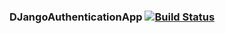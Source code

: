 ### DJangoAuthenticationApp [![Build Status](https://app.travis-ci.com/AlfaroukSaleh/-swe1-app.svg?branch=main)](https://app.travis-ci.com/AlfaroukSaleh/-swe1-app)